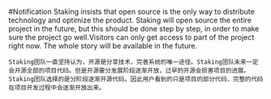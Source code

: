 #Notification
	Staking insists that open source is the only way to distribute technology and optimize the product. Staking will open source the entire project in the future, but this should be done step by step, in order to make sure the project go well.Visitors can only get access to part of the project right now. The whole story will be available in the future.

	Staking团队一直坚持认为，开源是分享技术，完善系统的唯一途径。Staking团队未来一定会开源全部的项目代码。但是开源要分发展阶段逐渐开放，过早的开源会损害项目的进展。
	Staking团队选择的是分阶段逐渐开源代码。因此用户看到的只是项目的部分代码，完整的代码在项目开发过程中会逐渐开放出来。
